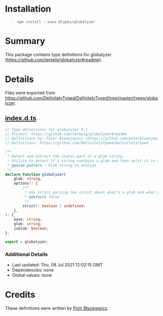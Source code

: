# Installation
> `npm install --save @types/globalyzer`

# Summary
This package contains type definitions for globalyzer (https://github.com/terkelg/globalyzer#readme).

# Details
Files were exported from https://github.com/DefinitelyTyped/DefinitelyTyped/tree/master/types/globalyzer.
## [index.d.ts](https://github.com/DefinitelyTyped/DefinitelyTyped/tree/master/types/globalyzer/index.d.ts)
````ts
// Type definitions for globalyzer 0.1
// Project: https://github.com/terkelg/globalyzer#readme
// Definitions by: Piotr Błażejewicz <https://github.com/peterblazejewicz>
// Definitions: https://github.com/DefinitelyTyped/DefinitelyTyped

/**
 * Detect and extract the static part of a glob string.
 * Utility to detect if a string contains a glob and then split it in a glob and none-glob part.
 * @param pattern - Glob string to analyze
 */
declare function globalyzer(
    glob: string,
    options?: {
        /**
         * Use strict parsing (be strict about what's a glob and what's not)
         * @default false
         */
        strict?: boolean | undefined;
    },
): {
    base: string;
    glob: string;
    isGlob: boolean;
};

export = globalyzer;

````

### Additional Details
 * Last updated: Thu, 08 Jul 2021 12:02:15 GMT
 * Dependencies: none
 * Global values: none

# Credits
These definitions were written by [Piotr Błażejewicz](https://github.com/peterblazejewicz).
